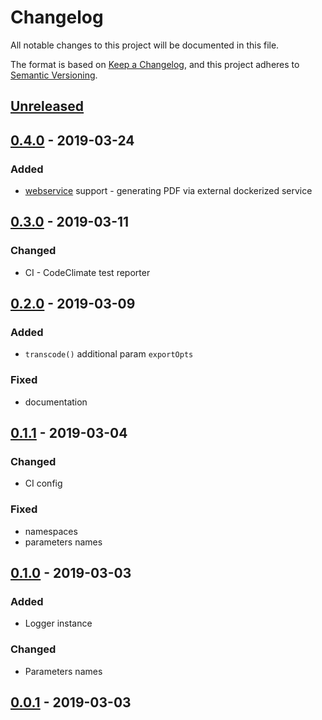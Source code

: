# Changelog
All notable changes to this project will be documented in this file.

The format is based on [Keep a Changelog](https://keepachangelog.com/en/1.0.0/),
and this project adheres to [Semantic Versioning](https://semver.org/spec/v2.0.0.html).

## [Unreleased]

## [0.4.0] - 2019-03-24
### Added
- [webservice](https://github.com/zrrrzzt/docker-unoconv-webservice) support - generating PDF via external dockerized service
## [0.3.0] - 2019-03-11
### Changed
- CI - CodeClimate test reporter
## [0.2.0] - 2019-03-09
### Added
- `transcode()` additional param `exportOpts`
### Fixed
- documentation
## [0.1.1] - 2019-03-04
### Changed
- CI config
### Fixed
- namespaces
- parameters names
## [0.1.0] - 2019-03-03
### Added
- Logger instance
### Changed
- Parameters names

## [0.0.1] - 2019-03-03

[Unreleased]: https://gitlab.widzew.net/php-composer/api-flussonic/compare/0.4.0...devel
[0.4.0]: https://github.com/mrcnpdlk/unoconv-api/compare/0.2.0...0.4.0
[0.3.0]: https://github.com/mrcnpdlk/unoconv-api/compare/0.2.0...0.3.0
[0.2.0]: https://github.com/mrcnpdlk/unoconv-api/compare/0.1.1...0.2.0
[0.1.1]: https://github.com/mrcnpdlk/unoconv-api/compare/0.1.0...0.1.1
[0.1.0]: https://github.com/mrcnpdlk/unoconv-api/compare/0.0.1...0.1.0
[0.0.1]: https://github.com/mrcnpdlk/unoconv-api/releases/tag/0.0.1
